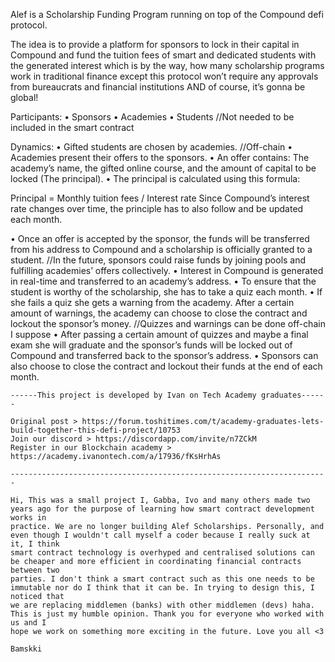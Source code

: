 Alef is a Scholarship Funding Program running on top of the Compound defi protocol.

The idea is to provide a platform for sponsors to lock in their capital in Compound and fund the tuition fees of smart and dedicated students with the generated interest which is by the way, how many scholarship programs work in traditional finance except this protocol won’t require any approvals from bureaucrats and financial institutions AND of course, it’s gonna be global!

Participants:
• Sponsors
• Academies
• Students //Not needed to be included in the smart contract

Dynamics:
• Gifted students are chosen by academies. //Off-chain
• Academies present their offers to the sponsors.
• An offer contains: The academy’s name, the gifted online course, and the amount of capital to be locked (The principal).
• The principal is calculated using this formula:

Principal = Monthly tuition fees / Interest rate
Since Compound’s interest rate changes over time, the principle has to also follow and be updated each month.

• Once an offer is accepted by the sponsor, the funds will be transferred from his address to Compound and a scholarship is officially granted to a student. //In the future, sponsors could raise funds by joining pools and fulfilling academies’ offers collectively.
• Interest in Compound is generated in real-time and transferred to an academy’s address.
• To ensure that the student is worthy of the scholarship, she has to take a quiz each month.
• If she fails a quiz she gets a warning from the academy. After a certain amount of warnings, the academy can choose to close the contract and lockout the sponsor’s money. //Quizzes and warnings can be done off-chain I suppose
• After passing a certain amount of quizzes and maybe a final exam she will graduate and the sponsor’s funds will be locked out of Compound and transferred back to the sponsor’s address.
• Sponsors can also choose to close the contract and lockout their funds at the end of each month.
    
    
    
    
    ------This project is developed by Ivan on Tech Academy graduates------
    
    Original post > https://forum.toshitimes.com/t/academy-graduates-lets-build-together-this-defi-project/10753
    Join our discord > https://discordapp.com/invite/n7ZCkM
    Register in our Blockchain academy > https://academy.ivanontech.com/a/17936/fKsHrhAs
    
    -----------------------------------------------------------------------
    
    Hi, This was a small project I, Gabba, Ivo and many others made two years ago for the purpose of learning how smart contract development works in 
    practice. We are no longer building Alef Scholarships. Personally, and even though I wouldn't call myself a coder because I really suck at it, I think 
    smart contract technology is overhyped and centralised solutions can be cheaper and more efficient in coordinating financial contracts between two 
    parties. I don't think a smart contract such as this one needs to be immutable nor do I think that it can be. In trying to design this, I noticed that 
    we are replacing middlemen (banks) with other middlemen (devs) haha. This is just my humble opinion. Thank you for everyone who worked with us and I 
    hope we work on something more exciting in the future. Love you all <3
    
    Bamskki
    
    
    
